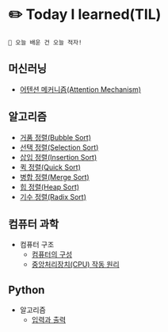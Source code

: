 # ✏️ Today I learned(TIL)

```
👊 오늘 배운 건 오늘 적자!
```

## 머신러닝

- [어텐션 메커니즘(Attention Mechanism)](ML/어텐션%20메커니즘(Attention%20Mechanism).md)

## 알고리즘

- [거품 정렬(Bubble Sort)](Algorithm/거품%20정렬(Bubble%20Sort).md)
- [선택 정렬(Selection Sort)](Algorithm/선택%20정렬(Selection%20Sort).md)
- [삽입 정렬(Insertion Sort)](Algorithm/삽입%20정렬(Insertion%20Sort).md)
- [퀵 정렬(Quick Sort)](Algorithm/퀵%20정렬(Quick%20Sort).md)
- [병합 정렬(Merge Sort)](Algorithm/병합%20정렬(Merge%20Sort).md)
- [힙 정렬(Heap Sort)](Algorithm/힙%20정렬(Heap%20Sort).md)
- [기수 정렬(Radix Sort)](Algorithm/기수%20정렬(Radix%20Sort).md)

## 컴퓨터 과학

- 컴퓨터 구조
    - [컴퓨터의 구성](Computer_Science/Computer_Architecture/컴퓨터의%20구성.md)
    - [중앙처리장치(CPU) 작동 원리](Computer_Science/Computer_Architecture/중앙처리장치(CPU)%20작동%20원리.md)

## Python

- 알고리즘
    - [입력과 출력](Python/입력과%20출력.md)